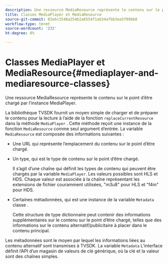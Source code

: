 ```yaml
---
description: Une ressource MediaResource représente le contenu sur le point d’être chargé par l’instance MediaPlayer.
title: Classes MediaPlayer et MediaResource
source-git-commit: 02ebc3548a254b2a6554f1ab34afbb3ea5f09bb8
workflow-type: tm+mt
source-wordcount: '232'
ht-degree: 0%

---
```


# Classes MediaPlayer et MediaResource{#mediaplayer-and-mediaresource-classes}

Une ressource MediaResource représente le contenu sur le point d’être chargé par l’instance MediaPlayer.

<!--<a id="section_B09A012C97454AF58CE2269B800D8027"></a>-->

La bibliothèque TVSDK fournit un moyen simple de charger et de préparer le contenu pour la lecture à l’aide de la fonction `replaceCurrentResource` dans la méthode `MediaPlayer` . Cette méthode reçoit une instance de la fonction `MediaResource` comme seul argument d’entrée. La variable `MediaResource` est composée des informations suivantes :

* Une URL qui représente l’emplacement du contenu sur le point d’être chargé.
* Un type, qui est le type de contenu sur le point d’être chargé.

  Il s’agit d’une chaîne qui définit les types de contenu qui peuvent être chargés par la variable `MediaPlayer`. Les valeurs possibles sont HLS et HDS. Chaque valeur est associée à la chaîne représentant les extensions de fichier couramment utilisées, &quot;m3u8&quot; pour HLS et &quot;f4m&quot; pour HDS.
* Certaines métadonnées, qui est une instance de la variable `Metadata` classe .

  Cette structure de type dictionnaire peut contenir des informations supplémentaires sur le contenu sur le point d’être chargé, telles que des informations sur le contenu alternatif/publicitaire à placer dans le contenu principal.

Les métadonnées sont le moyen par lequel les informations liées au contenu alternatif sont transmises à TVSDK. La variable `Metadata` L’interface définit l’API d’un magasin de valeurs de clé générique, où la clé et la valeur sont des chaînes simples.
